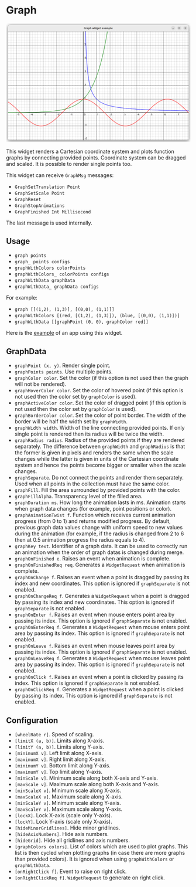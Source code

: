 # Graph
![Screenshot](graph-widget.png)

This widget renders a Cartesian coordinate system and plots function graphs by connecting provided points. Coordinate system can be dragged and scaled. It is possible to render single points too.

This widget can receive `GraphMsg` messages:
- `GraphSetTranslation Point`
- `GraphSetScale Point`
- `GraphReset`
- `GraphStopAnimations`
- `GraphFinished Int Millisecond`

The last message is used internally.

## Usage

- `graph points`
- `graph_ points configs`
- `graphWithColors colorPoints`
- `graphWithColors_ colorPoints configs`
- `graphWithData graphData`
- `graphWithData_ graphData configs`

For example:

- `graph [[(1,2), (1,3)], [(0,0), (1,1)]]`
- `graphWithColors [(red, [(1,2), (1,3)]), (blue, [(0,0), (1,1)])]`
- `graphWithData [[graphPoint (0, 0), graphColor red]]`

Here is the [example](/examples/graph/UI.hs) of an app using this widget.

## GraphData

- `graphPoint (x, y)`. Render single point.
- `graphPoints points`. Use multiple points.
- `graphColor color`. Set the color (if this option is not used then the graph will not be rendered).
- `graphHoverColor color`. Set the color of hovered point (if this option is not used then the color set by `graphColor` is used).
- `graphActiveColor color`. Set the color of dragged point (if this option is not used then the color set by `graphColor` is used).
- `graphBorderColor color`. Set the color of point border. The width of the border will be half the width set by `graphWidth`.
- `graphWidth width`. Width of the line connecting provided points. If only single point is rendered then its radius will be twice the width.
- `graphRadius radius`. Radius of the provided points if they are rendered separately. The difference between `graphWidth` and `graphRadius` is that the former is given in pixels and renders the same when the scale changes while the latter is given in units of the Cartesian coordinate system and hence the points become bigger or smaller when the scale changes.
- `graphSeparate`. Do not connect the points and render them separately. Used when all points in the collection must have the same color.
- `graphFill`. Fill the area surrounded by provided points with the color.
- `graphFillAlpha`. Transparency level of the filled area.
- `graphDuration ms`. How long the animation lasts in ms. Animation starts when graph data changes (for example, point positions or color).
- `graphAnimationTwist f`. Function which receives current animation progress (from 0 to 1) and returns modified progress. By default, previous graph data values change with uniform speed to new values during the animation (for example, if the radius is changed from 2 to 6 then at 0.5 animation progress the radius equals to 4).
- `graphKey text`. Identifier of a graph data. It can be used to correctly run an animation when the order of graph datas is changed during merge.
- `graphOnFinished e`. Raises an event when animation is complete.
- `graphOnFinishedReq req`. Generates a `WidgetRequest` when animation is complete.
- `graphOnChange f`. Raises an event when a point is dragged by passing its index and new coordinates. This option is ignored if `graphSeparate` is not enabled.
- `graphOnChangeReq f`. Generates a `WidgetRequest` when a point is dragged by passing its index and new coordinates. This option is ignored if `graphSeparate` is not enabled.
- `graphOnEnter f`. Raises an event when mouse enters point area by passing its index. This option is ignored if `graphSeparate` is not enabled.
- `graphOnEnterReq f`. Generates a `WidgetRequest` when mouse enters point area by passing its index. This option is ignored if `graphSeparate` is not enabled.
- `graphOnLeave f`. Raises an event when mouse leaves point area by passing its index. This option is ignored if `graphSeparate` is not enabled.
- `graphOnLeaveReq f`. Generates a `WidgetRequest` when mouse leaves point area by passing its index. This option is ignored if `graphSeparate` is not enabled.
- `graphOnClick f`. Raises an event when a point is clicked by passing its index. This option is ignored if `graphSeparate` is not enabled.
- `graphOnClickReq f`. Generates a `WidgetRequest` when a point is clicked by passing its index. This option is ignored if `graphSeparate` is not enabled.

## Configuration

- `[wheelRate r]`. Speed of scaling.
- `[limitX (a, b)]`. Limits along X-axis.
- `[limitY (a, b)]`. Limits along Y-axis.
- `[minimumX v]`. Left limit along X-axis.
- `[maximumX v]`. Right limit along X-axis.
- `[minimumY v]`. Bottom limit along Y-axis.
- `[maximumY v]`. Top limit along Y-axis.
- `[minScale v]`. Minimum scale along both X-axis and Y-axis.
- `[maxScale v]`. Maximum scale along both X-axis and Y-axis.
- `[minScaleX v]`. Minimum scale along X-axis.
- `[maxScaleX v]`. Maximum scale along X-axis.
- `[minScaleY v]`. Minimum scale along Y-axis.
- `[maxScaleY v]`. Maximum scale along Y-axis.
- `[lockX]`. Lock X-axis (scale only Y-axis).
- `[lockY]`. Lock Y-axis (scale only X-axis).
- `[hideMinorGridlines]`. Hide minor gridlines.
- `[hideAxisNumbers]`. Hide axis numbers.
- `[hideGrid]`. Hide all gridlines and axis numbers.
- `[graphColors colors]`. List of colors which are used to plot graphs. This list is then cycled when plotting graphs (in case there are more graphs than provided colors). It is ignored when using `graphWithColors` or `graphWithData`.
- `[onRightClick f]`. Event to raise on right click.
- `[onRightClickReq f]`. `WidgetRequest` to generate on right click.
